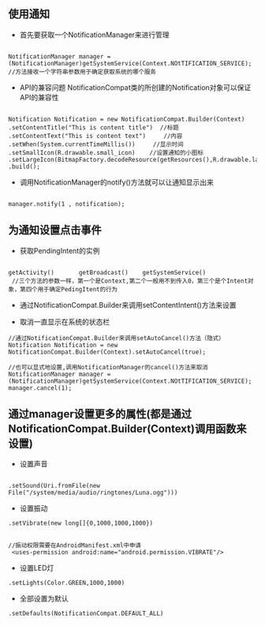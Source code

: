 ## 使用通知

* 首先要获取一个NotificationManager来进行管理 

```android

NotificationManager manager = (NotificationManager)getSystemService(Context.NOtTIFICATION_SERVICE);
//方法接收一个字符串参数用于确定获取系统的哪个服务

```

* API的兼容问题 NotificationCompat类的所创建的Notification对象可以保证API的兼容性

```android

Notification Notification = new NotificationCompat.Builder(Context)
.setContentTitle("This is content title")  //标题
.setContentText("This is content text")     //内容
.setWhen(System.currentTimeMillis())     //显示时间
.setSmallIcon(R.drawable.small_icon)    //设置通知的小图标
.setLargeIcon(BitmapFactory.decodeResource(getResources(),R.drawable.large_icon))
.build();

```

* 调用NotificationManager的notify()方法就可以让通知显示出来

```android

manager.notify(1 , notification);

```

## 为通知设置点击事件

* 获取PendingIntent的实例

```android

getActivity()       getBroadcast()    getSystemService()   
 //三个方法的参数一样，第一个是Context,第二个一般用不到传入0，第三个是个Intent对象，第四个用于确定PedingItent的行为

 ```

 * 通过NotificationCompat.Builder来调用setContentIntent()方法来设置

 * 取消一直显示在系统的状态栏

```android
//通过NotificationCompat.Builder来调用setAutoCancel()方法（隐式）
Notification Notification = new NotificationCompat.Builder(Context).setAutoCancel(true);

//也可以显式地设置,调用NotificationManager的cancel()方法来取消
NotificationManager manager = (NotificationManager)getSystemService(Context.NOtTIFICATION_SERVICE);
manager.cancel(1);
```

## 通过manager设置更多的属性(都是通过NotificationCompat.Builder(Context)调用函数来设置)

* 设置声音

```android

.setSound(Uri.fromFile(new File("/system/media/audio/ringtones/Luna.ogg")))

```

* 设置振动

```android
.setVibrate(new long[]{0,1000,1000,1000})


//振动权限需要在AndroidManifest.xml中申请
 <uses-permission android:name="android.permission.VIBRATE"/>
```

* 设置LED灯

```android
.setLights(Color.GREEN,1000,1000)
```

* 全部设置为默认

```android
.setDefaults(NotificationCompat.DEFAULT_ALL)
```


